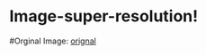 # Image-super-resolution!

#Orginal Image:
[orignal](https://user-images.githubusercontent.com/67188427/141654288-a96b35d8-a558-4c61-a988-d8164abf6fb3.jpeg)
